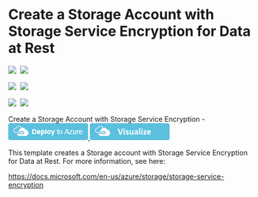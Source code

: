 # Create a Storage Account with Storage Service Encryption for Data at Rest

<IMG SRC="https://azbotstorage.blob.core.windows.net/badges/201-storage-account-service-encryption-create/PublicLastTestDate.svg" />&nbsp;
<IMG SRC="https://azbotstorage.blob.core.windows.net/badges/201-storage-account-service-encryption-create/PublicDeployment.svg" />&nbsp;

<IMG SRC="https://azbotstorage.blob.core.windows.net/badges/201-storage-account-service-encryption-create/FairfaxLastTestDate.svg" />&nbsp;
<IMG SRC="https://azbotstorage.blob.core.windows.net/badges/201-storage-account-service-encryption-create/FairfaxDeployment.svg" />&nbsp;

<IMG SRC="https://azbotstorage.blob.core.windows.net/badges/201-storage-account-service-encryption-create/BestPracticeResult.svg" />&nbsp;
<IMG SRC="https://azbotstorage.blob.core.windows.net/badges/201-storage-account-service-encryption-create/CredScanResult.svg" />&nbsp;

Create a Storage Account with Storage Service Encryption - <a href="https://portal.azure.com/#create/Microsoft.Template/uri/https%3A%2F%2Fraw.githubusercontent.com%2FAzure%2Fazure-quickstart-templates%2Fmaster%2F201-storage-account-service-encryption-create%2Fazuredeploy.json" target="_blank">
    <img src="https://raw.githubusercontent.com/Azure/azure-quickstart-templates/master/1-CONTRIBUTION-GUIDE/images/deploytoazure.png"/>
</a>
<a href="http://armviz.io/#/?load=https%3A%2F%2Fraw.githubusercontent.com%2FAzure%2Fazure-quickstart-templates%2Fmaster%2F201-storage-account-service-encryption-create%2Fazuredeploy.json" target="_blank">
    <img src="https://raw.githubusercontent.com/Azure/azure-quickstart-templates/master/1-CONTRIBUTION-GUIDE/images/visualizebutton.png"/>
</a>

This template creates a Storage account with Storage Service Encryption for Data at Rest. For more information, see here:

https://docs.microsoft.com/en-us/azure/storage/storage-service-encryption

